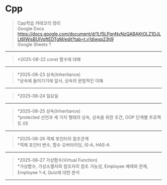 # Cpp
>Cpp학습 카테코리 정리<br>
>Google Docs      https://docs.google.com/document/d/1Lf5LPqnNvNzQABAKtOLZ1DJLLt6IWisBUlVqftEDTgM/edit?tab=t.v1diwsp23tj9 <br>
>Google Sheets    ? <br>
 ------------
> *2025-08-22 const 함수에 대해 <br>
 ------------
> *2025-08-23 상속(Inheritance) <br>
> *상속에 들어가기에 앞서, 상속의 문법적인 이해 <br>
 ------------
> *2025-08-24 일요일 <br>
------------
>*2025-08-25 상속(Inheritance) <br>
> *protected 선언과 세 가지 형태의 상속, 상속을 위한 조건, OOP 단계별 프로젝트 05 <br>
------------
>*2025-08-26 객체 포인터의 참조관계 <br>
>*객체 포인터 변수, 함수 오버라이딩, IS-A, HAS-A <br>
------------
>*2025-08-27 가상함수(Virtual Function) <br>
>*가상함수, 가상소멸자와 참조자의 참조 가능성, Employee 예제와 문제, Employee 1-4, Quiz에 대한 분석 <br>
------------
